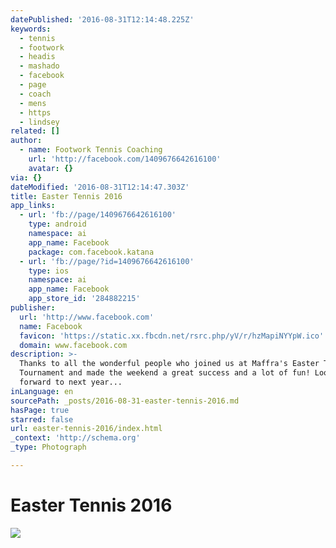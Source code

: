 ```yaml
---
datePublished: '2016-08-31T12:14:48.225Z'
keywords:
  - tennis
  - footwork
  - headis
  - mashado
  - facebook
  - page
  - coach
  - mens
  - https
  - lindsey
related: []
author:
  - name: Footwork Tennis Coaching
    url: 'http://facebook.com/1409676642616100'
    avatar: {}
via: {}
dateModified: '2016-08-31T12:14:47.303Z'
title: Easter Tennis 2016
app_links:
  - url: 'fb://page/1409676642616100'
    type: android
    namespace: ai
    app_name: Facebook
    package: com.facebook.katana
  - url: 'fb://page/?id=1409676642616100'
    type: ios
    namespace: ai
    app_name: Facebook
    app_store_id: '284882215'
publisher:
  url: 'http://www.facebook.com'
  name: Facebook
  favicon: 'https://static.xx.fbcdn.net/rsrc.php/yV/r/hzMapiNYYpW.ico'
  domain: www.facebook.com
description: >-
  Thanks to all the wonderful people who joined us at Maffra's Easter Tennis
  Tournament and made the weekend a great success and a lot of fun! Looking
  forward to next year...
inLanguage: en
sourcePath: _posts/2016-08-31-easter-tennis-2016.md
hasPage: true
starred: false
url: easter-tennis-2016/index.html
_context: 'http://schema.org'
_type: Photograph

---
```

# Easter Tennis 2016
![](https://s3-us-west-2.amazonaws.com/the-grid-img/p/11ae604039a2411d9ebd8f040a0e49e6505bbc9e.jpg)